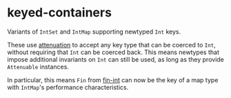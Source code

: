 # keyed-containers

Variants of `IntSet` and `IntMap` supporting newtyped `Int` keys.

These use [attenuation](https://hackage.haskell.org/package/attenuation) to
accept any key type that can be coerced to `Int`, without requiring that `Int`
can be coerced back.  This means newtypes that impose additional invariants on
`Int` can still be used, as long as they provide `Attenuable` instances.

In particular, this means `Fin` from
[fin-int](https://hackage.haskell.org/package/fin-int) can now be the key of a
map type with `IntMap`'s performance characteristics.

